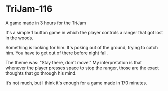 # TriJam-116
A game made in 3 hours for the TriJam

It's a simple 1 button game in which the player controls a ranger that got lost in the woods. 

Something is looking for him. It's poking out of the ground, trying to catch him. You have to get out of there before night fall.

The theme was: "Stay there, don't move." My interpretation is that whenever the player presses space to stop the ranger, those are the exact thoughts that go through his mind.

It’s not much, but I think it's enough for a game made in 170 minutes.
